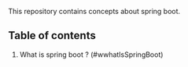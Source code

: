 This repository contains concepts about spring boot.

## Table of contents
1. What is spring boot ? (#wwhatIsSpringBoot)
